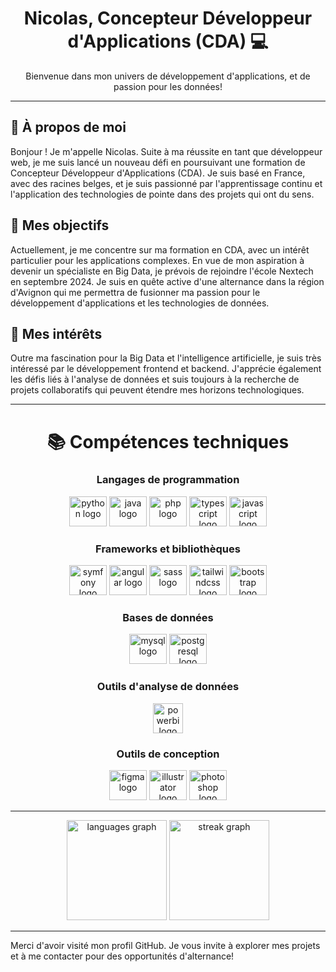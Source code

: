 <h1 align="center">Nicolas, Concepteur Développeur d'Applications (CDA) 💻</h1>

<p align="center">Bienvenue dans mon univers de développement d'applications, et de passion pour les données!</p>

---

## 🚀 À propos de moi 

Bonjour ! Je m'appelle Nicolas. Suite à ma réussite en tant que développeur web, je me suis lancé un nouveau défi en poursuivant une formation de Concepteur Développeur d'Applications (CDA). Je suis basé en France, avec des racines belges, et je suis passionné par l'apprentissage continu et l'application des technologies de pointe dans des projets qui ont du sens.

## 💼 Mes objectifs

Actuellement, je me concentre sur ma formation en CDA, avec un intérêt particulier pour les applications complexes. En vue de mon aspiration à devenir un spécialiste en Big Data, je prévois de rejoindre l'école Nextech en septembre 2024. Je suis en quête active d'une alternance dans la région d'Avignon qui me permettra de fusionner ma passion pour le développement d'applications et les technologies de données.

## 🎯 Mes intérêts

Outre ma fascination pour la Big Data et l'intelligence artificielle, je suis très intéressé par le développement frontend et backend. J'apprécie également les défis liés à l'analyse de données et suis toujours à la recherche de projets collaboratifs qui peuvent étendre mes horizons technologiques.

---

<h1 align="center">📚 Compétences techniques</h1>

<h3 align="center">Langages de programmation</h3>

<div align="center">
  <img src="https://cdn.jsdelivr.net/gh/devicons/devicon/icons/python/python-original.svg" height="48" width="60" alt="python logo"  />
  <img src="https://cdn.jsdelivr.net/gh/devicons/devicon/icons/java/java-original.svg" height="48" width="60" alt="java logo"  />
  <img src="https://cdn.jsdelivr.net/gh/devicons/devicon/icons/php/php-original.svg" height="48" width="60" alt="php logo"  />
  <img src="https://cdn.jsdelivr.net/gh/devicons/devicon/icons/typescript/typescript-original.svg" height="48" width="60" alt="typescript logo"  />
  <img src="https://cdn.jsdelivr.net/gh/devicons/devicon/icons/javascript/javascript-original.svg" height="48" width="60" alt="javascript logo"  />
</div>

<h3 align="center">Frameworks et bibliothèques</h3>

<div align="center">
  <img src="https://cdn.jsdelivr.net/gh/devicons/devicon/icons/symfony/symfony-original.svg" height="48" width="60" alt="symfony logo"  />
  <img src="https://cdn.jsdelivr.net/gh/devicons/devicon/icons/angularjs/angularjs-original.svg" height="48" width="60" alt="angular logo"  />
  <img src="https://cdn.jsdelivr.net/gh/devicons/devicon/icons/sass/sass-original.svg" height="48" width="60" alt="sass logo"  />
  <img src="https://cdn.jsdelivr.net/gh/devicons/devicon/icons/tailwindcss/tailwindcss-original-wordmark.svg" height="48" width="60" alt="tailwindcss logo"  />
  <img src="https://cdn.jsdelivr.net/gh/devicons/devicon/icons/bootstrap/bootstrap-original.svg" height="48" width="60" alt="bootstrap logo"  />
</div>

<h3 align="center">Bases de données</h3>

<div align="center">
  <img src="https://cdn.jsdelivr.net/gh/devicons/devicon/icons/mysql/mysql-original.svg" height="48" width="60" alt="mysql logo"  />
  <img src="https://cdn.jsdelivr.net/gh/devicons/devicon/icons/postgresql/postgresql-original.svg" height="48" width="60" alt="postgresql logo"  />
</div>

<h3 align="center">Outils d'analyse de données</h3>

<div align="center">
  <img src="https://seeklogo.com/images/P/power-bi-microsoft-logo-E4FC8DE4A9-seeklogo.com.png" height="48" alt="powerbi logo"  />
</div>



<h3 align="center">Outils de conception</h3>

<div align="center">
  <img src="https://cdn.jsdelivr.net/gh/devicons/devicon/icons/figma/figma-original.svg" height="48" width="60" alt="figma logo"  />
  <img src="https://cdn.jsdelivr.net/gh/devicons/devicon/icons/illustrator/illustrator-plain.svg" height="48" width="60" alt="illustrator logo"  />
  <img src="https://cdn.jsdelivr.net/gh/devicons/devicon/icons/photoshop/photoshop-plain.svg" height="48" width="60" alt="photoshop logo"  />
</div>

---

<div align="center">
  <img src="https://github-readme-stats.vercel.app/api/top-langs?username=nicolasODT&locale=en&hide_title=true&layout=compact&card_width=320&langs_count=6&theme=dracula&hide_border=false&order=2" height="160" alt="languages graph"  />
  <img src="https://streak-stats.demolab.com?user=nicolasODT&locale=en&mode=weekly&theme=dracula&hide_border=false&border_radius=5&date_format=j M[ Y]&order=3" height="160" alt="streak graph"  />
</div>

---

Merci d'avoir visité mon profil GitHub. Je vous invite à explorer mes projets et à me contacter pour des opportunités d'alternance!
